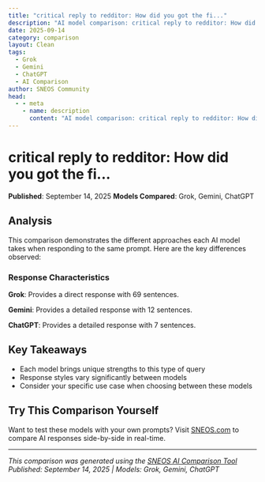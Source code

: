 ```yaml
---
title: "critical reply to redditor: How did you got the fi..."
description: "AI model comparison: critical reply to redditor: How did you got the first 100 users on your SaaS App?  Build In Public H..."
date: 2025-09-14
category: comparison
layout: Clean
tags:
  - Grok
  - Gemini
  - ChatGPT
  - AI Comparison
author: SNEOS Community
head:
  - - meta
    - name: description
      content: "AI model comparison: critical reply to redditor: How did you got the first 100 users on your SaaS App?  Build In Public Hey everyone 👋 I’m a..."
---
```


# critical reply to redditor: How did you got the fi...

**Published**: September 14, 2025
**Models Compared**: Grok, Gemini, ChatGPT

<ChatComparison
  title="critical reply to redditor: How did you got the fi..."
  prompt="critical reply to redditor: How did you got the first 100 users on your SaaS App?&#10;&#10;Build In Public&#10;Hey everyone 👋&#10;I’m a solo founder and launched my app on Sept 1st, an AI YouTube Thumbnail Maker.&#10;&#10;So far: 10 users (all free) 🎉&#10;I’m currently doing marketing here on X.&#10;&#10;👉 What’s the best way to grow from 10 → 100 users?&#10;Would love your advice 🙏"
  :responses='{
    "Grok": "Hey there! Congrats on launching your AI YouTube Thumbnail Maker and getting your first 10 users\u2014that\u2019s a great start! Growing from 10 to 100 users as a solo founder can be challenging, but with focused, low-cost strategies tailored to your niche, it\u2019s absolutely achievable. Since you\u2019re already marketing on X, let\u2019s build on that and explore actionable ways to scale your user base. Here are some critical tips and strategies to help you reach 100 users, based on proven approaches for early-stage SaaS apps:\n\n1. **Leverage Your Niche on X (and Beyond)**  \n   Since your app targets YouTube creators, focus on engaging with this specific audience where they hang out. On X, keep sharing your journey as a solo founder\u2014post about small wins, challenges, and behind-the-scenes content (like how your AI tool works). Use hashtags like #YouTubeCreators, #ContentCreation, or #VideoMarketing to reach relevant users. Additionally, search for conversations or pain points around YouTube thumbnails (e.g., \u201Cthumbnails suck to make\u201D) and reply with value\u2014don\u2019t just pitch your app, but offer tips and subtly mention how your tool can help. Beyond X, join YouTube creator communities on Reddit (like r/NewTubers or r/PartneredYoutube) and Discord servers. Provide genuine value by sharing thumbnail tips or free resources before introducing your app.\n\n2. **Offer Extreme Value to Early Users**  \n   With only 10 users, you have the advantage of giving personalized attention. Reach out to each of them (via email or DM) to ask for feedback on your app\u2014what do they like, what\u2019s missing, and why they signed up. Use this to improve your product and build loyalty. Consider offering a \u201Clifetime free access\u201D or a heavily discounted plan to the first 50-100 users who sign up and provide feedback. This creates urgency and incentivizes early adoption. As highlighted in posts found on X, hand-holding your first users and iterating based on their input is key at this stage, even if it doesn\u2019t scale later.\n\n3. **Create a Viral Loop with Shareable Content**  \n   Since your app is for YouTube creators, make it easy for users to share their results. For example, add a feature where users can export their AI-generated thumbnails with a small watermark or a \u201CMade with [YourAppName]\u201D tag, and encourage them to post it on X or YouTube with a link to your app. Offer a small incentive (like extra free credits) for users who refer friends. This can create a mini viral loop, especially if the thumbnails catch attention in creator circles.\n\n4. **Collaborate with Micro-Influencers in the YouTube Space**  \n   You don\u2019t need big YouTubers to promote your app. Look for micro-influencers (1k-10k subscribers) who focus on YouTube growth tips or content creation. Reach out with a personalized message offering free access to your tool in exchange for a shoutout or a quick review in their video description. Many are open to trying new tools if it helps their audience. You can find these creators on X or YouTube by searching for keywords like \u201CYouTube thumbnail tips\u201D or \u201Cgrow on YouTube.\u201D\n\n5. **Showcase Social Proof and Build in Public**  \n   Keep posting updates on X about your progress (e.g., \u201CJust hit 20 users! Here\u2019s a cool thumbnail one of them made with our AI tool\u201D). Even small milestones build credibility and attract curious users. If any of your current users create awesome thumbnails, ask for permission to showcase them as case studies on your X profile or landing page. Social proof is critical\u2014people are more likely to try your app if they see others using it successfully.\n\n6. **Optimize Your Landing Page for Conversions**  \n   Make sure your website or landing page clearly explains the value of your app in seconds. Use a headline like \u201CCreate Stunning YouTube Thumbnails in Minutes with AI\u201D and include a quick demo video or GIF showing the tool in action. Add a prominent \u201CTry for Free\u201D button. If possible, display testimonials from your early users (even if it\u2019s just a quote from one of them). A clear, compelling landing page can turn curious visitors from X into signups.\n\n7. **Experiment with Content Marketing**  \n   Create bite-sized, valuable content for YouTube creators. For example, post a thread on X titled \u201C5 AI Thumbnail Hacks to Boost Your YouTube CTR\u201D and weave in how your app helps with one of the tips. Alternatively, make a short YouTube video or blog post with similar content and link to your app in the description. This positions you as an expert and drives organic traffic. Content marketing is often cited as a powerful, low-cost way to grow early SaaS users, as noted in various online resources.\n\n8. **Tap Into Product Hunt or Similar Platforms**  \n   Launching on Product Hunt can give you a burst of visibility. Prepare a compelling pitch focusing on how your AI tool solves a real pain point for YouTubers, and rally your small community (even your 10 users) to upvote and comment on launch day. This can help you trend and attract early adopters. If Product Hunt feels too big right now, look for smaller directories or communities for SaaS and AI tools.\n\n**A Note on Paid Ads (Keep It Lean for Now)**  \n   As a solo founder, budget is likely tight. Avoid heavy spending on paid ads at this stage unless you\u2019ve validated demand and have a clear funnel. If you do test ads (e.g., on X or Meta), start with a tiny budget ($5-10/day) targeting YouTube creators with specific interests, and focus on driving free trial signups rather than paid plans.\n\n**Final Thought**  \n   Going from 10 to 100 is all about hustle and building relationships. Focus on your niche (YouTube creators), over-deliver value to early users, and use X as a springboard to share your story and connect with potential users. Track what works\u2014whether it\u2019s a specific post, community, or referral\u2014and double down on it. You\u2019ve got this! If you\u2019d like feedback on your app\u2019s landing page or a specific marketing idea, feel free to share more details.\n\nWhat do you think of these ideas? Have you tried any outreach or content strategies yet? I\u2019d love to hear how it\u2019s going! \uD83D\uDE4C",
    "Gemini": "To grow from 10 to 100 users for your AI YouTube Thumbnail Maker, consider these strategies:\n\n*   **Content Marketing:** Create valuable content related to YouTube growth, thumbnail design, and AI, and share it on platforms like X, Medium, and LinkedIn. This can attract users interested in your niche.\n*   **SEO:** Optimize your website and content for relevant keywords to improve search engine rankings and attract organic traffic.\n*   **Social Media Engagement:** Engage with your target audience on social media platforms, participate in relevant conversations, and share your app\u0027s benefits.\n*   **Partnerships:** Collaborate with YouTubers or influencers in your niche to promote your app to their audience.\n*   **Paid Advertising:** Consider running targeted ads on platforms like Google and social media to reach a wider audience.\n*   **Referral Program:** Implement a referral program to incentivize existing users to spread the word about your app.\n*   **Product Hunt Launch:** Launch your app on Product Hunt to gain visibility and attract early adopters.\n*   **Community Building:** Build a community around your app by creating a forum or group where users can connect, share feedback, and get support.\n*   **Email Marketing:** Collect email addresses and send out newsletters with updates, tips, and special offers.\n*   **Free Trial/Freemium:** Offer a free trial or freemium version of your app to attract users and let them experience its value before committing to a paid plan.\n\nTo give you more tailored advice, could you share details of your target audience, budget, and current marketing efforts?\n",
    "ChatGPT": "Hey, I get the excitement around launching and those first few users, but honestly, just \u201Cdoing marketing here on X\u201D feels a bit too vague to expect much traction. Growth at that early stage demands more than just posting updates or hoping for engagement\u2014you need targeted strategies. Have you clearly identified your ideal user persona? Are you actively engaging in communities where YouTubers hang out, like relevant subreddits, Facebook groups, or creator forums? Also, are you offering real value that solves a pain point better than free or cheaper alternatives? Without honing your positioning, sharpening your messaging, and putting in focused outreach, it\u2019s unlikely you\u2019ll move meaningfully from 10 to 100 users. Building in public is cool, but it can\u2019t replace actual growth tactics and validating your product-market fit aggressively."
  }'
  published-date="08:13"
/>

## Analysis

This comparison demonstrates the different approaches each AI model takes when responding to the same prompt. Here are the key differences observed:

### Response Characteristics

**Grok**: Provides a direct response with 69 sentences. 

**Gemini**: Provides a detailed response with 12 sentences. 

**ChatGPT**: Provides a detailed response with 7 sentences. 

## Key Takeaways

- Each model brings unique strengths to this type of query
- Response styles vary significantly between models
- Consider your specific use case when choosing between these models

## Try This Comparison Yourself

Want to test these models with your own prompts? Visit [SNEOS.com](https://sneos.com) to compare AI responses side-by-side in real-time.

---

*This comparison was generated using the [SNEOS AI Comparison Tool](https://sneos.com)*
*Published: September 14, 2025 | Models: Grok, Gemini, ChatGPT*
